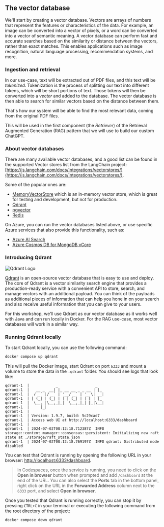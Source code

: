 ## The vector database

We'll start by creating a vector database. Vectors are arrays of numbers that represent the features or characteristics of the data. For example, an image can be converted into a vector of pixels, or a word can be converted into a vector of semantic meaning. A vector database can perform fast and accurate searches based on the similarity or distance between the vectors, rather than exact matches. This enables applications such as image recognition, natural language processing, recommendation systems, and more.

### Ingestion and retrieval

In our use-case, text will be extracted out of PDF files, and this text will be *tokenized*. Tokenization is the process of splitting our text into different tokens, which will be short portions of text. Those tokens will then be converted into a *vector* and added to the database. The vector database is then able to search for similar vectors based on the distance between them.

That's how our system will be able to find the most relevant data, coming from the original PDF files.

This will be used in the first component (the *Retriever*) of the Retrieval Augmented Generation (RAG) pattern that we will use to build our custom ChatGPT.

### About vector databases

There are many available vector databases, and a good list can be found in the supported Vector stores list from the LangChain project: [https://js.langchain.com/docs/integrations/vectorstores/](https://js.langchain.com/docs/integrations/vectorstores/).

Some of the popular ones are:

- [MemoryVectorStore](https://js.langchain.com/docs/integrations/vectorstores/memory) which is an in-memory vector store, which is great for testing and development, but not for production.
- [Qdrant](https://qdrant.tech/)
- [pgvector](https://github.com/pgvector/pgvector)
- [Redis](https://redis.io)

On Azure, you can run the vector databases listed above, or use specific Azure services that also provide this functionality, such as:

- [Azure AI Search](https://azure.microsoft.com/services/search/)
- [Azure Cosmos DB for MongoDB vCore](https://learn.microsoft.com/azure/cosmos-db/mongodb/vcore/)

### Introducing Qdrant

![Qdrant Logo](./assets/qdrant-logo.png)

[Qdrant](https://qdrant.tech/) is an open-source vector database that is easy to use and deploy. The core of Qdrant is a vector similarity search engine that provides a production-ready service with a convenient API to store, search, and manage vectors with an additional payload. You can think of the payloads as additional pieces of information that can help you hone in on your search and also receive useful information that you can give to your users.

For this workshop, we'll use Qdrant as our vector database as it works well with Java and can run locally in Docker. For the RAG use-case, most vector databases will work in a similar way.

### Running Qdrant locally

To start Qdrant locally, you can use the following command:

```bash
docker compose up qdrant
```

This will pull the Docker image, start Qdrant on port `6333` and mount a volume to store the data in the `.qdrant` folder. You should see logs that look like:

```text
qdrant-1  |            _                 _    
qdrant-1  |   __ _  __| |_ __ __ _ _ __ | |_  
qdrant-1  |  / _` |/ _` | '__/ _` | '_ \| __| 
qdrant-1  | | (_| | (_| | | | (_| | | | | |_  
qdrant-1  |  \__, |\__,_|_|  \__,_|_| |_|\__| 
qdrant-1  |     |_|                           
qdrant-1  | 
qdrant-1  | Version: 1.9.7, build: 5c29cad7
qdrant-1  | Access web UI at http://localhost:6333/dashboard
qdrant-1  | 
qdrant-1  | 2024-07-02T08:12:18.712387Z  INFO storage::content_manager::consensus::persistent: Initializing new raft state at ./storage/raft_state.json
qdrant-1  | 2024-07-02T08:12:18.769197Z  INFO qdrant: Distributed mode disabled    
```

You can test that Qdrant is running by opening the following URL in your browser: [http://localhost:6333/dashboard](http://localhost:6333/dashboard).

<div class="important" data-title="important">

> In Codespaces, once the service is running, you need to click on the **Open in browser** button when prompted and add `/dashboard` at the end of the URL.
> You can also select the **Ports** tab in the bottom panel, right click on the URL in the **Forwarded Address** column next to the `6333` port, and select **Open in browser**.

</div>

Once you tested that Qdrant is running correctly, you can stop it by pressing `CTRL+C` in your terminal or executing the following command from the root directory of the project:

```bash
docker compose down qdrant
```

